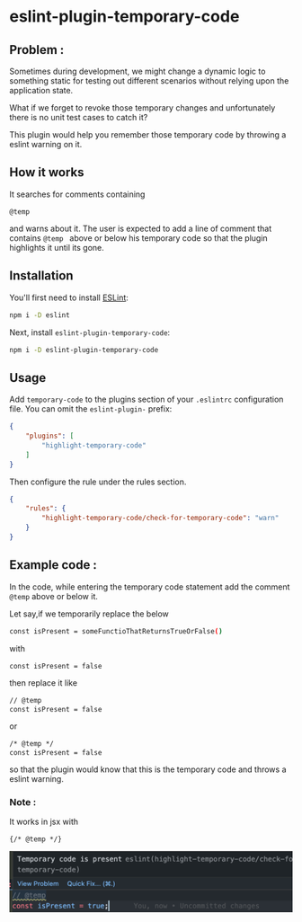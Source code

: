 # eslint-plugin-temporary-code

## Problem : 

Sometimes during development, we might change a dynamic logic to something static for testing out different scenarios without relying upon the application state.

What if we forget to revoke those temporary changes and unfortunately there is no unit test cases to catch it? 

This plugin would help you remember those temporary code by throwing a eslint warning on it.

## How it works
It searches for comments containing 
```
@temp 
```
and warns about it. The user is expected to add a line of comment that contains ```@temp ``` above or below his temporary code so that the plugin highlights it until its gone.


## Installation

You'll first need to install [ESLint](https://eslint.org/):

```sh
npm i -D eslint
```

Next, install `eslint-plugin-temporary-code`:

```sh
npm i -D eslint-plugin-temporary-code
```

## Usage

Add `temporary-code` to the plugins section of your `.eslintrc` configuration file. You can omit the `eslint-plugin-` prefix:

```json
{
    "plugins": [
        "highlight-temporary-code"
    ]
}
```

Then configure the rule under the rules section.

```json
{
    "rules": {
        "highlight-temporary-code/check-for-temporary-code": "warn"
    }
}
```

## Example code : 
In the code, while entering the temporary code statement add the comment 
```@temp``` above or below it.

Let say,if we temporarily replace the below 
```sh
const isPresent = someFunctioThatReturnsTrueOrFalse()
```
with 

```
const isPresent = false
```
then replace it like

```
// @temp
const isPresent = false
```
or
```
/* @temp */
const isPresent = false
```

so that the plugin would know that this is the temporary code and throws a eslint warning.

### Note : 
It works in jsx with

 ```
 {/* @temp */}
 ```


![plugin-example-usage](eslint-plugin-temp-code-usage.png "plugin example usage")